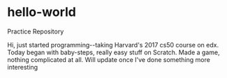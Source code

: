 # hello-world
Practice Repository

Hi, just started programming--taking Harvard's 2017 cs50 course on edx. Today began with baby-steps, really easy stuff on Scratch. Made a game, nothing complicated at all. Will update once I've done something more interesting
